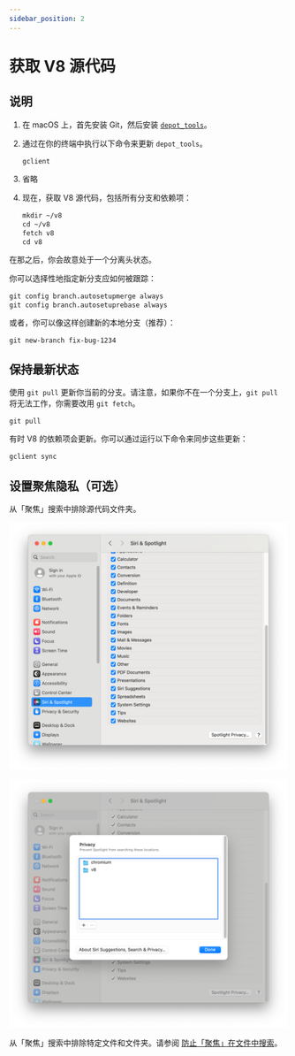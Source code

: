 ```yaml
---
sidebar_position: 2
---
```


# 获取 V8 源代码

## 说明

1. 在 macOS 上，首先安装 Git，然后安装 [`depot_tools`](./get-depot-tools)。

2. 通过在你的终端中执行以下命令来更新 `depot_tools`。

   ```shell
   gclient
   ```

3. 省略

4. 现在，获取 V8 源代码，包括所有分支和依赖项：

   ```shell
   mkdir ~/v8
   cd ~/v8
   fetch v8
   cd v8
   ```

在那之后，你会故意处于一个分离头状态。

你可以选择性地指定新分支应如何被跟踪：

```shell
git config branch.autosetupmerge always
git config branch.autosetuprebase always
```

或者，你可以像这样创建新的本地分支（推荐）：

```shell
git new-branch fix-bug-1234
```

## 保持最新状态

使用 `git pull` 更新你当前的分支。请注意，如果你不在一个分支上，`git pull` 将无法工作，你需要改用 `git fetch`。

```shell
git pull
```

有时 V8 的依赖项会更新。你可以通过运行以下命令来同步这些更新：

```shell
gclient sync
```

## 设置聚焦隐私（可选）

从「聚焦」搜索中排除源代码文件夹。

![siri-and-spotlight.png](source-code/img/siri-and-spotlight.png)

![privacy.png](source-code/img/privacy.png)

从「聚焦」搜索中排除特定文件和文件夹。请参阅 [防止「聚焦」在文件中搜索](https://support.apple.com/zh-cn/guide/mac-help/mchl1bb43b84/14.0/mac/14.0)。

